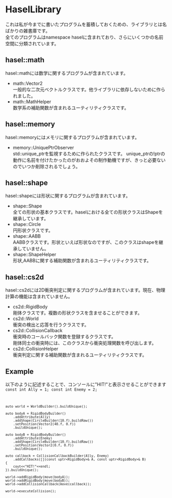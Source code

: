 HaselLibrary
====
これは私が今までに書いたプログラムを蓄積しておくための、ライブラリとは名ばかりの雑書庫です。<br/>
全てのプログラムはnamespace haselに含まれており、さらにいくつかの名前空間に分類されています。
## hasel::math
hasel::mathには数学に関するプログラムが含まれています。<br/>
<ul>
<li>math::Vector2</li>
一般的な二次元ベクトルクラスです。他ライブラリに依存しないために作られました。
<li>math::MathHelper</li>
数学系の補助関数が含まれるユーティリティクラスです。
</ul>

## hasel::memory
hasel::memoryにはメモリに関するプログラムが含まれています。<br/>
<ul>
<li>memory::UniquePtrObserver</li>
std::unique_ptrを監視するために作られたクラスです。
unique_ptrの!ptrの動作に名前を付けたかったのがおおよその制作動機ですが、きっと必要ないのでいつか削除されるでしょう。
</ul>

## hasel::shape
hasel::shapeには形状に関するプログラムが含まれています。<br/>
<ul>
<li>shape::Shape</li>
全ての形状の基本クラスです。haselにおける全ての形状クラスはShapeを継承しています。
<li>shape::Circle</li>
円形状クラスです。
<li>shape::AABB</li>
AABBクラスです。形状といえば形状なのですが、このクラスはshapeを継承していません。
<li>shape::ShapeHelper</li>
形状,AABBに関する補助関数が含まれるユーティリティクラスです。
</ul>

## hasel::cs2d
hasel::cs2dには2D衝突判定に関するプログラムが含まれています。現在、物理計算の機能は含まれていません。
<ul>
<li>cs2d::RigidBody</li>
剛体クラスです。複数の形状クラスを含ませることができます。
<li>cs2d::World</li>
衝突の検出と応答を行うクラスです。
<li>cs2d::CollisionCallback</li>
衝突時のコールバック関数を登録するクラスです。<br/>
剛体同士の衝突時には、このクラスから衝突処理関数を呼び出します。
<li>cs2d::CollisionHelper</li>
衝突判定に関する補助関数が含まれるユーティリティクラスです。<br/>
</ul>

## Example
以下のように記述することで、コンソールに"HIT!"と表示させることができます
<code>
	const int Ally = 1;
	const int Enemy = 2;

	auto world = WorldBuilder().buildUnique();

	auto bodyA = RigidBodyBuilder()
		.addAttribute(Ally)
		.addShape(CircleBuilder(10.f).buildRaw())
		.setPosition(Vector2(40.f, 0.f))
		.buildUnique();

	auto bodyB = RigidBodyBuilder()
		.addAttribute(Enemy)
		.addShape(CircleBuilder(10.f).buildRaw())
		.setPosition(Vector2(0.f, 0.f))
		.buildUnique();

	auto callback = CollisionCallbackBuilder(Ally, Enemy)
		.addCallbacks([](const uptr<RigidBody>& A, const uptr<RigidBody>& B)
	{
		cout<<"HIT!"<<endl;
	}).buildUnique();

	world->addRigidBody(move(bodyA));
	world->addRigidBody(move(bodyB));
	world->addCollisionCallback(move(callback));

	world->executeCollision();
</code>
